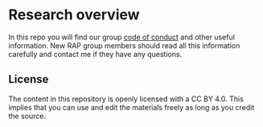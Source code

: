 # Research overview

In this repo you will find our group [code of conduct](./code_of_conduct.md) and other useful information. 
New RAP group members should read all this information carefully and contact me if they have any questions. 

## License

The content in this repository is openly licensed with a CC BY 4.0. This implies that you can use and edit the materials freely as long as you credit the source.
